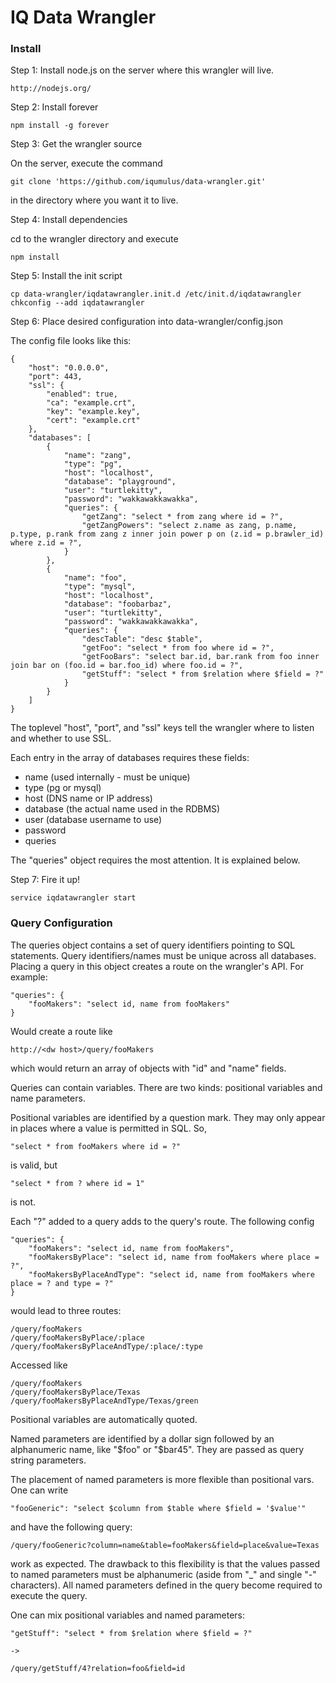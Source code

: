 # IQ Data Wrangler

### Install


Step 1: Install node.js on the server where this wrangler will live.

    http://nodejs.org/


Step 2: Install forever

    npm install -g forever


Step 3: Get the wrangler source

On the server, execute the command

    git clone 'https://github.com/iqumulus/data-wrangler.git'

in the directory where you want it to live.


Step 4: Install dependencies

cd to the wrangler directory and execute

    npm install


Step 5: Install the init script

    cp data-wrangler/iqdatawrangler.init.d /etc/init.d/iqdatawrangler
    chkconfig --add iqdatawrangler


Step 6: Place desired configuration into data-wrangler/config.json

The config file looks like this:

    {
        "host": "0.0.0.0",
        "port": 443,
        "ssl": {
            "enabled": true,
            "ca": "example.crt",
            "key": "example.key",
            "cert": "example.crt"
        },
        "databases": [
            {
                "name": "zang",
                "type": "pg",
                "host": "localhost",
                "database": "playground",
                "user": "turtlekitty",
                "password": "wakkawakkawakka",
                "queries": {
                    "getZang": "select * from zang where id = ?",
                    "getZangPowers": "select z.name as zang, p.name, p.type, p.rank from zang z inner join power p on (z.id = p.brawler_id) where z.id = ?",
                }
            },
            {
                "name": "foo",
                "type": "mysql",
                "host": "localhost",
                "database": "foobarbaz",
                "user": "turtlekitty",
                "password": "wakkawakkawakka",
                "queries": {
                    "descTable": "desc $table",
                    "getFoo": "select * from foo where id = ?",
                    "getFooBars": "select bar.id, bar.rank from foo inner join bar on (foo.id = bar.foo_id) where foo.id = ?",
                    "getStuff": "select * from $relation where $field = ?"
                }
            }
        ]
    }

The toplevel "host", "port", and "ssl" keys tell the wrangler where to listen and whether to use SSL.

Each entry in the array of databases requires these fields:

* name (used internally - must be unique)
* type (pg or mysql)
* host (DNS name or IP address)
* database (the actual name used in the RDBMS)
* user (database username to use)
* password
* queries

The "queries" object requires the most attention.  It is explained below.


Step 7: Fire it up!

    service iqdatawrangler start


### Query Configuration


The queries object contains a set of query identifiers pointing to SQL statements.
Query identifiers/names must be unique across all databases.
Placing a query in this object creates a route on the wrangler's API.  For example:

    "queries": {
        "fooMakers": "select id, name from fooMakers"
    }

Would create a route like

    http://<dw host>/query/fooMakers

which would return an array of objects with "id" and "name" fields.

Queries can contain variables.  There are two kinds: positional variables and name parameters.

Positional variables are identified by a question mark. They may only appear in places where a value is permitted in SQL. So,

    "select * from fooMakers where id = ?"

is valid, but

    "select * from ? where id = 1"

is not.

Each "?" added to a query adds to the query's route.  The following config

    "queries": {
        "fooMakers": "select id, name from fooMakers",
        "fooMakersByPlace": "select id, name from fooMakers where place = ?",
        "fooMakersByPlaceAndType": "select id, name from fooMakers where place = ? and type = ?"
    }

would lead to three routes:

    /query/fooMakers
    /query/fooMakersByPlace/:place
    /query/fooMakersByPlaceAndType/:place/:type

Accessed like

    /query/fooMakers
    /query/fooMakersByPlace/Texas
    /query/fooMakersByPlaceAndType/Texas/green

Positional variables are automatically quoted.

Named parameters are identified by a dollar sign followed by an alphanumeric name, like "$foo" or "$bar45".
They are passed as query string parameters.

The placement of named parameters is more flexible than positional vars.  One can write

    "fooGeneric": "select $column from $table where $field = '$value'"

and have the following query:

    /query/fooGeneric?column=name&table=fooMakers&field=place&value=Texas

work as expected.  The drawback to this flexibility is that the values passed to named parameters must be alphanumeric (aside from "_" and single "-" characters).
All named parameters defined in the query become required to execute the query.

One can mix positional variables and named parameters:

    "getStuff": "select * from $relation where $field = ?"

    ->

    /query/getStuff/4?relation=foo&field=id

